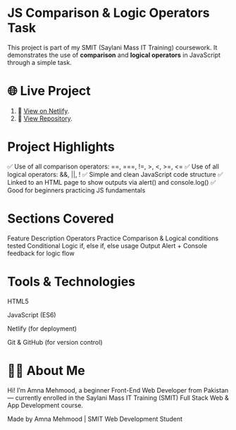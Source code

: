 # JS Comparison & Logic Operators Task

This project is part of my SMIT (Saylani Mass IT Training) coursework. It demonstrates the use of **comparison** and **logical operators** in JavaScript through a simple task.

# 🌐 Live Project
1. 🔗 [View on Netlify](https://js-comparison-logic.netlify.app).
2. 🔗 [View Repository](https://github.com/Amna7877/js-comparison-logic).

# Project Highlights
✅ Use of all comparison operators:
==, ===, !=, >, <, >=, <=
✅ Use of all logical operators:
&&, ||, !
✅ Simple and clean JavaScript code structure
✅ Linked to an HTML page to show outputs via alert() and console.log()
✅ Good for beginners practicing JS fundamentals

# Sections Covered
Feature	Description
Operators Practice	Comparison & Logical conditions tested
Conditional Logic	if, else if, else usage
Output	Alert + Console feedback for logic flow

# Tools & Technologies
HTML5

JavaScript (ES6)

Netlify (for deployment)

Git & GitHub (for version control)

# 👩‍💻 About Me
Hi! I’m Amna Mehmood, a beginner Front-End Web Developer from Pakistan — currently enrolled in the Saylani Mass IT Training (SMIT) Full Stack Web & App Development course.

Made by Amna Mehmood | SMIT Web Development Student
